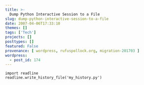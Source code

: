 ```yaml
---
title: >-
  Dump Python Interactive Session to a File
slug: dump-python-interactive-session-to-a-file
date: 2007-04-06T17:33:10
themes: []
tags: ['Tech']
projects: []
posttypes: []
featured: False
provenance: [ wordpress, rufuspollock.org, migration-201703 ]
wordpress:
  - post_id: 174
---
```


    import readline
    readline.write_history_file('my_history.py')

